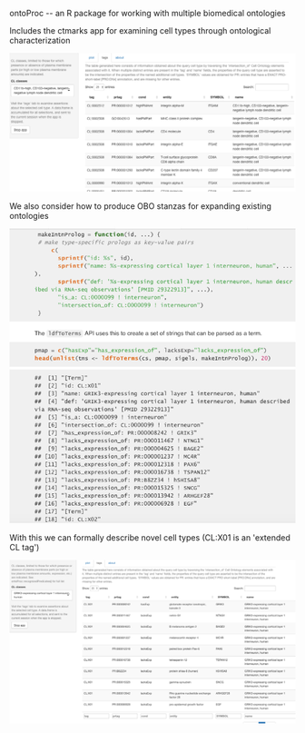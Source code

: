 
ontoProc -- an R package for working with multiple biomedical ontologies

Includes the ctmarks app for examining cell types through ontological characterization

![](https://github.com/vjcitn/ontoProc/raw/main/ctmarks.png)

We also consider how to produce OBO stanzas for expanding existing ontologies

![](https://github.com/vjcitn/ontoProc/raw/main/ldfToTerm.png)

With this we can formally describe novel cell types (CL:X01 is an 'extended CL tag')

![](https://github.com/vjcitn/ontoProc/raw/main/GRIK3table.png)

